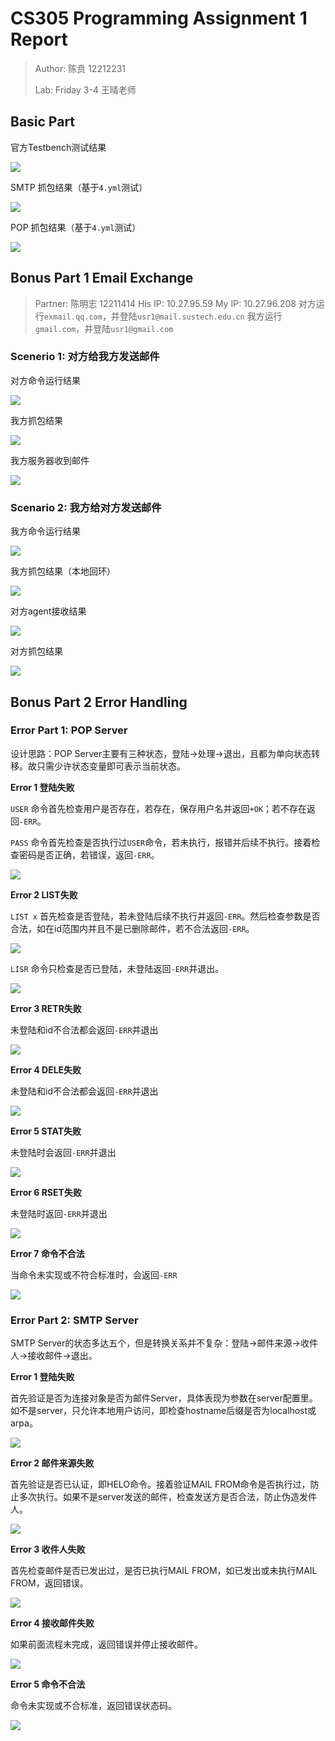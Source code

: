 # CS305 Programming Assignment 1 Report
> Author: 陈贲 12212231
>
> Lab: Friday 3-4 王晴老师

## Basic Part

官方Testbench测试结果

![](img/8.png)

SMTP 抓包结果（基于`4.yml`测试）

![](img/9.png)

POP 抓包结果（基于`4.yml`测试）

![](img/0.png)



## Bonus Part 1 Email Exchange

> Partner: 陈明志 12211414
> His IP: 10.27.95.59
> My IP: 10.27.96.208
> 对方运行`exmail.qq.com`，并登陆`usr1@mail.sustech.edu.cn`   我方运行`gmail.com`，并登陆`usr1@gmail.com`

### Scenerio 1: 对方给我方发送邮件

对方命令运行结果

![](img/3.png)

我方抓包结果

![](img/1.png)

我方服务器收到邮件

![](img/2.png)

### Scenario 2: 我方给对方发送邮件

我方命令运行结果

![](img/5.png)

我方抓包结果（本地回环）

![](img/4.png)

对方agent接收结果

![](img/7.png)

对方抓包结果

![](img/6.png)

## Bonus Part 2 Error Handling

### Error Part 1: POP Server

设计思路：POP Server主要有三种状态，登陆->处理->退出，且都为单向状态转移。故只需少许状态变量即可表示当前状态。

**Error 1 登陆失败**

`USER` 命令首先检查用户是否存在，若存在，保存用户名并返回`+OK`；若不存在返回`-ERR`。

`PASS` 命令首先检查是否执行过`USER`命令，若未执行，报错并后续不执行。接着检查密码是否正确，若错误，返回`-ERR`。

![](img/10.png)

**Error 2 LIST失败**

`LIST x` 首先检查是否登陆，若未登陆后续不执行并返回`-ERR`。然后检查参数是否合法，如在id范围内并且不是已删除邮件，若不合法返回`-ERR`。

![](img/11.png)

`LISR` 命令只检查是否已登陆，未登陆返回`-ERR`并退出。

![](img/17.png)

**Error 3 RETR失败**

未登陆和id不合法都会返回`-ERR`并退出

![](img/12.png)

**Error 4 DELE失败**

未登陆和id不合法都会返回`-ERR`并退出

![](img/13.png)

**Error 5 STAT失败**

未登陆时会返回`-ERR`并退出

![](img/15.png)

**Error 6 RSET失败**

未登陆时返回`-ERR`并退出

![](img/16.png)

**Error 7 命令不合法**

当命令未实现或不符合标准时，会返回`-ERR`

![](img/14.png)

### Error Part 2: SMTP Server

SMTP Server的状态多达五个，但是转换关系并不复杂：登陆->邮件来源->收件人->接收邮件->退出。

**Error 1 登陆失败**

首先验证是否为连接对象是否为邮件Server，具体表现为参数在server配置里。如不是server，只允许本地用户访问，即检查hostname后缀是否为localhost或arpa。

![](img/18.png)

**Error 2 邮件来源失败**

首先验证是否已认证，即HELO命令。接着验证MAIL FROM命令是否执行过，防止多次执行。如果不是server发送的邮件，检查发送方是否合法，防止伪造发件人。

![](img/19.png)

**Error 3 收件人失败**

首先检查邮件是否已发出过，是否已执行MAIL FROM，如已发出或未执行MAIL FROM，返回错误。

![](img/20.png)

**Error 4 接收邮件失败**

如果前面流程未完成，返回错误并停止接收邮件。

![](img/21.png)

**Error 5 命令不合法**

命令未实现或不合标准，返回错误状态码。

![](img/22.png)
